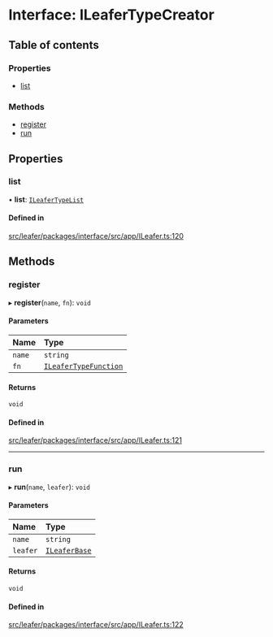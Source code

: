 # Interface: ILeaferTypeCreator

## Table of contents

### Properties

- [list](ILeaferTypeCreator.md#list)

### Methods

- [register](ILeaferTypeCreator.md#register)
- [run](ILeaferTypeCreator.md#run)

## Properties

### list

• **list**: [`ILeaferTypeList`](ILeaferTypeList.md)

#### Defined in

[src/leafer/packages/interface/src/app/ILeafer.ts:120](https://github.com/leaferjs/leafer/blob/c0a3cd1f6ba179c1348a90558ab02097cb535d9a/packages/interface/src/app/ILeafer.ts#L120)

## Methods

### register

▸ **register**(`name`, `fn`): `void`

#### Parameters

| Name | Type |
| :------ | :------ |
| `name` | `string` |
| `fn` | [`ILeaferTypeFunction`](ILeaferTypeFunction.md) |

#### Returns

`void`

#### Defined in

[src/leafer/packages/interface/src/app/ILeafer.ts:121](https://github.com/leaferjs/leafer/blob/c0a3cd1f6ba179c1348a90558ab02097cb535d9a/packages/interface/src/app/ILeafer.ts#L121)

___

### run

▸ **run**(`name`, `leafer`): `void`

#### Parameters

| Name | Type |
| :------ | :------ |
| `name` | `string` |
| `leafer` | [`ILeaferBase`](ILeaferBase.md) |

#### Returns

`void`

#### Defined in

[src/leafer/packages/interface/src/app/ILeafer.ts:122](https://github.com/leaferjs/leafer/blob/c0a3cd1f6ba179c1348a90558ab02097cb535d9a/packages/interface/src/app/ILeafer.ts#L122)
